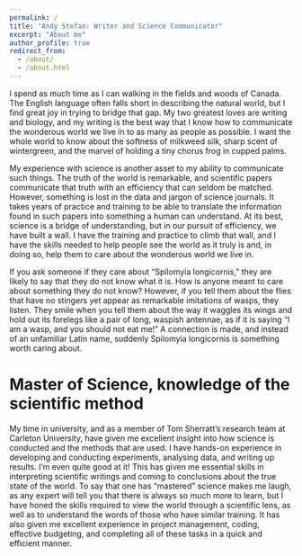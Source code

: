 ```yaml
---
permalink: /
title: "Andy Stefan: Writer and Science Communicator"
excerpt: "About me"
author_profile: true
redirect_from: 
  - /about/
  - /about.html
---
```


I spend as much time as I can walking in the fields and woods of Canada. The English language often falls short in describing the natural world, but I find great joy in trying to bridge that gap. My two greatest loves are writing and biology, and my writing is the best way that I know how to communicate the wonderous world we live in to as many as people as possible. I want the whole world to know about the softness of milkweed silk, sharp scent of wintergreen, and the marvel of holding a tiny chorus frog in cupped palms.

My experience with science is another asset to my ability to communicate such things. The truth of the world is remarkable, and scientific papers communicate that truth with an efficiency that can seldom be matched. However, something is lost in the data and jargon of science journals. It takes years of practice and training to be able to translate the information found in such papers into something a human can understand. At its best, science is a bridge of understanding, but in our pursuit of efficiency, we have built a wall. I have the training and practice to climb that wall, and I have the skills needed to help people see the world as it truly is and, in doing so, help them to care about the wonderous world we live in.

If you ask someone if they care about “Spilomyia longicornis,” they are likely to say that they do not know what it is. How is anyone meant to care about something they do not know? However, if you tell them about the flies that have no stingers yet appear as remarkable imitations of wasps, they listen. They smile when you tell them about the way it waggles its wings and hold out its forelegs like a pair of long, waspish antennae, as if it is saying “I am a wasp, and you should not eat me!” A connection is made, and instead of an unfamiliar Latin name, suddenly Spilomyia longicornis is something worth caring about. 



Master of Science, knowledge of the scientific method
======
My time in university, and as a member of Tom Sherratt’s research team at Carleton University, have given me excellent insight into how science is conducted and the methods that are used. I have hands-on experience in developing and conducting experiments, analysing data, and writing up results. I’m even quite good at it! This has given me essential skills in interpreting scientific writings and coming to conclusions about the true state of the world. To say that one has “mastered” science makes me laugh, as any expert will tell you that there is always so much more to learn, but I have honed the skills required to view the world through a scientific lens, as well as to understand the words of those who have similar training. It has also given me excellent experience in project management, coding, effective budgeting, and completing all of these tasks in a quick and efficient manner.